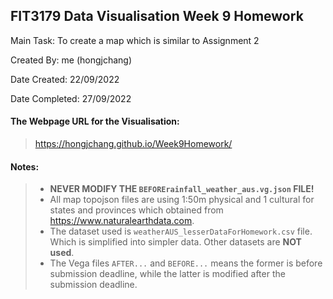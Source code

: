 ## FIT3179 Data Visualisation Week 9 Homework
Main Task: To create a map which is similar to Assignment 2

Created By: me (hongjchang)

Date Created: 22/09/2022

Date Completed: 27/09/2022

#### **The Webpage URL for the Visualisation:**
> https://hongjchang.github.io/Week9Homework/

#### Notes:
> - **NEVER MODIFY THE `BEFORErainfall_weather_aus.vg.json` FILE!**
> - All map topojson files are using 1:50m physical and 1 cultural for states and provinces which obtained from https://www.naturalearthdata.com.
> - The dataset used is `weatherAUS_lesserDataForHomework.csv` file. Which is simplified into simpler data. Other datasets are **NOT used**.
> - The Vega files `AFTER...` and `BEFORE...` means the former is before submission deadline, while the latter is modified after the submission deadline.